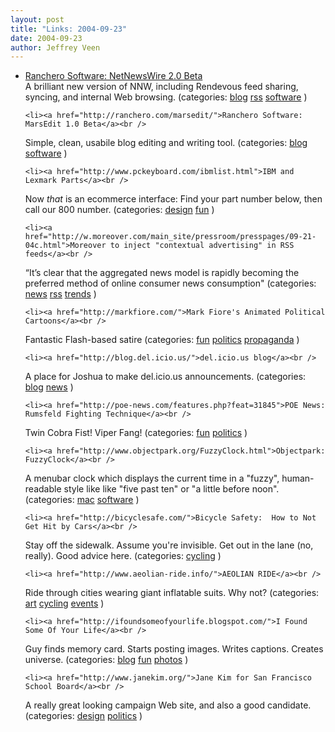 ```yaml
--- 
layout: post
title: "Links: 2004-09-23"
date: 2004-09-23
author: Jeffrey Veen
---
```

<ul>
    <li><a href="http://ranchero.com/netnewswire/beta.php">Ranchero Software: NetNewsWire 2.0 Beta</a><br />
<span class="link-meta">A brilliant new version of NNW, including Rendevous feed sharing, syncing, and internal Web browsing. (categories: <a href="http://del.icio.us/veen/blog">blog</a> <a href="http://del.icio.us/veen/rss">rss</a> <a href="http://del.icio.us/veen/software">software</a> )</span></li>

    <li><a href="http://ranchero.com/marsedit/">Ranchero Software: MarsEdit 1.0 Beta</a><br />
<span class="link-meta">Simple, clean, usabile blog editing and writing tool. (categories: <a href="http://del.icio.us/veen/blog">blog</a> <a href="http://del.icio.us/veen/software">software</a> )</span></li>

    <li><a href="http://www.pckeyboard.com/ibmlist.html">IBM and Lexmark Parts</a><br />
<span class="link-meta">Now *that* is an ecommerce interface: Find your part number below, then call our 800 number. (categories: <a href="http://del.icio.us/veen/design">design</a> <a href="http://del.icio.us/veen/fun">fun</a> )</span></li>

    <li><a href="http://w.moreover.com/main_site/pressroom/presspages/09-21-04c.html">Moreover to inject "contextual advertising" in RSS feeds</a><br />
<span class="link-meta">“It’s clear that the aggregated news model is rapidly becoming the preferred method of online consumer news consumption" (categories: <a href="http://del.icio.us/veen/news">news</a> <a href="http://del.icio.us/veen/rss">rss</a> <a href="http://del.icio.us/veen/trends">trends</a> )</span></li>

    <li><a href="http://markfiore.com/">Mark Fiore's Animated Political Cartoons</a><br />
<span class="link-meta">Fantastic Flash-based satire (categories: <a href="http://del.icio.us/veen/fun">fun</a> <a href="http://del.icio.us/veen/politics">politics</a> <a href="http://del.icio.us/veen/propaganda">propaganda</a> )</span></li>

    <li><a href="http://blog.del.icio.us/">del.icio.us blog</a><br />
<span class="link-meta">A place for Joshua to make del.icio.us announcements. (categories: <a href="http://del.icio.us/veen/blog">blog</a> <a href="http://del.icio.us/veen/news">news</a> )</span></li>

    <li><a href="http://poe-news.com/features.php?feat=31845">POE News: Rumsfeld Fighting Technique</a><br />
<span class="link-meta">Twin Cobra Fist! Viper Fang! (categories: <a href="http://del.icio.us/veen/fun">fun</a> <a href="http://del.icio.us/veen/politics">politics</a> )</span></li>

    <li><a href="http://www.objectpark.org/FuzzyClock.html">Objectpark: FuzzyClock</a><br />
<span class="link-meta">A menubar clock which displays the current time in a "fuzzy", human-readable style like like "five past ten" or "a little before noon". (categories: <a href="http://del.icio.us/veen/mac">mac</a> <a href="http://del.icio.us/veen/software">software</a> )</span></li>

    <li><a href="http://bicyclesafe.com/">Bicycle Safety:  How to Not Get Hit by Cars</a><br />
<span class="link-meta">Stay off the sidewalk. Assume you're invisible. Get out in the lane (no, really). Good advice here. (categories: <a href="http://del.icio.us/veen/cycling">cycling</a> )</span></li>

    <li><a href="http://www.aeolian-ride.info/">AEOLIAN RIDE</a><br />
<span class="link-meta">Ride through cities wearing giant inflatable suits. Why not? (categories: <a href="http://del.icio.us/veen/art">art</a> <a href="http://del.icio.us/veen/cycling">cycling</a> <a href="http://del.icio.us/veen/events">events</a> )</span></li>

    <li><a href="http://ifoundsomeofyourlife.blogspot.com/">I Found Some Of Your Life</a><br />
<span class="link-meta">Guy finds memory card. Starts posting images. Writes captions. Creates universe. (categories: <a href="http://del.icio.us/veen/blog">blog</a> <a href="http://del.icio.us/veen/fun">fun</a> <a href="http://del.icio.us/veen/photos">photos</a> )</span></li>

    <li><a href="http://www.janekim.org/">Jane Kim for San Francisco School Board</a><br />
<span class="link-meta">A really great looking campaign Web site, and also a good candidate. (categories: <a href="http://del.icio.us/veen/design">design</a> <a href="http://del.icio.us/veen/politics">politics</a> )</span></li>

  </ul>

&#8203;